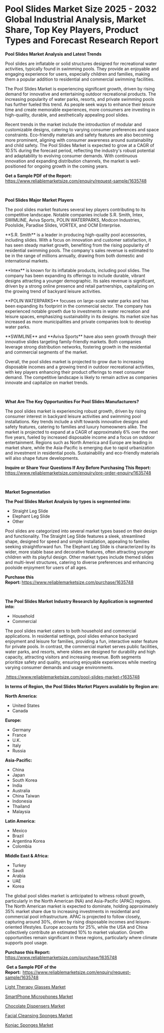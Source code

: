 <p><h1>Pool Slides Market Size 2025 - 2032 Global Industrial Analysis, Market Share, Top Key Players, Product Types and Forecast Research Report</h1></p><p><strong>Pool Slides Market Analysis and Latest Trends</strong></p>
<p><p>Pool slides are inflatable or solid structures designed for recreational water activities, typically found in swimming pools. They provide an enjoyable and engaging experience for users, especially children and families, making them a popular addition to residential and commercial swimming facilities. </p><p>The Pool Slides Market is experiencing significant growth, driven by rising demand for innovative and entertaining outdoor recreational products. The increasing popularity of water parks, resorts, and private swimming pools has further fueled this trend. As people seek ways to enhance their leisure time and create memorable experiences, more consumers are investing in high-quality, durable, and aesthetically appealing pool slides.</p><p>Recent trends in the market include the introduction of modular and customizable designs, catering to varying consumer preferences and space constraints. Eco-friendly materials and safety features are also becoming more prominent, aligning with consumer awareness around sustainability and child safety. The Pool Slides Market is expected to grow at a CAGR of 10.5% during the forecast period, reflecting the industry's robust potential and adaptability to evolving consumer demands. With continuous innovation and expanding distribution channels, the market is well-positioned for ongoing growth in the coming years.</p></p>
<p><strong>Get a Sample PDF of the Report:&nbsp;</strong> <a href="https://www.reliablemarketsize.com/enquiry/request-sample/1635748?utm_campaign=1131&utm_medium=2&utm_source=Github&utm_content=ia&utm_term=04042025&utm_id=pool-slides">https://www.reliablemarketsize.com/enquiry/request-sample/1635748</a></p>
<p>&nbsp;</p>
<p><strong>Pool Slides Major Market Players</strong></p>
<p><p>The pool slides market features several key players contributing to its competitive landscape. Notable companies include S.R. Smith, Intex, SWIMLINE, Aviva Sports, POLIN WATERPARKS, Modcon Industries, Poolslide, Paradise Slides, VORTEX, and OCM Enterprise.</p><p>**S.R. Smith** is a leader in producing high-quality pool accessories, including slides. With a focus on innovation and customer satisfaction, it has seen steady market growth, benefiting from the rising popularity of residential swimming pools. The company's sales revenue is estimated to be in the range of millions annually, drawing from both domestic and international markets.</p><p>**Intex** is known for its inflatable products, including pool slides. The company has been expanding its offerings to include durable, vibrant designs attracting a younger demographic. Its sales revenue is significant, driven by a strong online presence and retail partnerships, capitalizing on the growing trend of backyard leisure activities.</p><p>**POLIN WATERPARKS** focuses on large-scale water parks and has been expanding its footprint in the commercial sector. The company has experienced notable growth due to investments in water recreation and leisure spaces, emphasizing sustainability in its designs. Its market size has increased as more municipalities and private companies look to develop water parks.</p><p>**SWIMLINE** and **Aviva Sports** have also seen growth through their innovative slides targeting family-friendly markets. Both companies leverage strong distribution networks, fostering growth in the residential and commercial segments of the market.</p><p>Overall, the pool slides market is projected to grow due to increasing disposable incomes and a growing trend in outdoor recreational activities, with key players enhancing their product offerings to meet consumer demand. The competitive landscape is likely to remain active as companies innovate and capitalize on market trends.</p></p>
<p>&nbsp;</p>
<p><strong>What Are The Key Opportunities For Pool Slides Manufacturers?</strong></p>
<p><p>The pool slides market is experiencing robust growth, driven by rising consumer interest in backyard leisure activities and swimming pool installations. Key trends include a shift towards innovative designs and safety features, catering to families and luxury homeowners alike. The market is projected to expand at a CAGR of approximately 6% over the next five years, fueled by increased disposable income and a focus on outdoor entertainment. Regions such as North America and Europe are leading in market share, while the Asia-Pacific is emerging due to rapid urbanization and investment in residential pools. Sustainability and eco-friendly materials will also shape future developments.</p></p>
<p><strong>Inquire or Share Your Questions If Any Before Purchasing This Report:</strong> <a href="https://www.reliablemarketsize.com/enquiry/pre-order-enquiry/1635748?utm_campaign=1131&utm_medium=2&utm_source=Github&utm_content=ia&utm_term=04042025&utm_id=pool-slides">https://www.reliablemarketsize.com/enquiry/pre-order-enquiry/1635748</a></p>
<p>&nbsp;</p>
<p><strong>Market Segmentation</strong></p>
<p><strong>The Pool Slides Market Analysis by types is segmented into:</strong></p>
<p><ul><li>Straight Leg Slide</li><li>Elephant Leg Slide</li><li>Other</li></ul></p>
<p><p>Pool slides are categorized into several market types based on their design and functionality. The Straight Leg Slide features a sleek, streamlined shape, designed for speed and simple installation, appealing to families seeking straightforward fun. The Elephant Leg Slide is characterized by its wider, more stable base and decorative features, often attracting younger children with its playful design. Other market types include themed slides and multi-level structures, catering to diverse preferences and enhancing poolside enjoyment for users of all ages.</p></p>
<p><strong>Purchase this Report:&nbsp;</strong><a href="https://www.reliablemarketsize.com/purchase/1635748?utm_campaign=1131&utm_medium=2&utm_source=Github&utm_content=ia&utm_term=04042025&utm_id=pool-slides">https://www.reliablemarketsize.com/purchase/1635748</a></p>
<p>&nbsp;</p>
<p><strong>The Pool Slides Market Industry Research by Application is segmented into:</strong></p>
<p><ul><li>Household</li><li>Commercial</li></ul></p>
<p><p>The pool slides market caters to both household and commercial applications. In residential settings, pool slides enhance backyard enjoyment and leisure for families, providing a fun, interactive water feature for private pools. In contrast, the commercial market serves public facilities, water parks, and resorts, where slides are designed for durability and high capacity, attracting visitors and increasing revenue. Both segments prioritize safety and quality, ensuring enjoyable experiences while meeting varying consumer demands and usage environments.</p></p>
<p><a href="https://www.reliablemarketsize.com/pool-slides-market-r1635748?utm_campaign=1131&utm_medium=2&utm_source=Github&utm_content=ia&utm_term=04042025&utm_id=pool-slides">&nbsp;https://www.reliablemarketsize.com/pool-slides-market-r1635748</a></p>
<p><strong>In terms of Region, the Pool Slides Market Players available by Region are:</strong></p>
<p>
    <p> <strong> North America: </strong>
        <ul>
            <li>United States</li>
            <li>Canada</li>
        </ul>
        </p> 
    <p> <strong> Europe: </strong>
        <ul>
            <li>Germany</li>
            <li>France</li>
            <li>U.K.</li>
            <li>Italy</li>
            <li>Russia</li>
        </ul>
        </p> 
    <p> <strong> Asia-Pacific: </strong>
        <ul>
            <li>China</li>
            <li>Japan</li>
            <li>South Korea</li>
            <li>India</li>
            <li>Australia</li>
            <li>China Taiwan</li>
            <li>Indonesia</li>
            <li>Thailand</li>
            <li>Malaysia</li>
        </ul>
        </p> 
    <p> <strong> Latin America: </strong>
        <ul>
            <li>Mexico</li>
            <li>Brazil</li>
            <li>Argentina Korea</li>
            <li>Colombia</li>
        </ul>
        </p> 
    <p> <strong> Middle East & Africa: </strong>
        <ul>
            <li>Turkey</li>
            <li>Saudi</li>
            <li>Arabia</li>
            <li>UAE</li>
            <li>Korea</li>
        </ul>
    </p>
    </p>
<p><p>The global pool slides market is anticipated to witness robust growth, particularly in the North American (NA) and Asia-Pacific (APAC) regions. The North American market is expected to dominate, holding approximately 35% market share due to increasing investments in residential and commercial pool infrastructure. APAC is projected to follow closely, capturing around 30%, driven by rising disposable incomes and leisure-oriented lifestyles. Europe accounts for 25%, while the USA and China collectively contribute an estimated 10% to market valuation. Growth opportunities remain significant in these regions, particularly where climate supports pool usage.</p></p>
<p><strong>Purchase this Report: </strong><a href="https://www.reliablemarketsize.com/purchase/1635748?utm_campaign=1131&utm_medium=2&utm_source=Github&utm_content=ia&utm_term=04042025&utm_id=pool-slides">https://www.reliablemarketsize.com/purchase/1635748</a></p>
<p>&nbsp;<strong>Get a Sample PDF of the Report:&nbsp;&nbsp;</strong><a href="https://www.reliablemarketsize.com/enquiry/request-sample/1635748?utm_campaign=1131&utm_medium=2&utm_source=Github&utm_content=ia&utm_term=04042025&utm_id=pool-slides">https://www.reliablemarketsize.com/enquiry/request-sample/1635748</a></p>
<p><strong></strong></p>
<p><p><a href="https://github.com/colloerrinbp/Market-Research-Report-List-1/blob/main/light-therapy-glasses-market.md?utm_campaign=1131&utm_medium=2&utm_source=Github&utm_content=ia&utm_term=04042025&utm_id=pool-slides">Light Therapy Glasses Market</a></p><p><a href="https://github.com/leptouwrites/Market-Research-Report-List-1/blob/main/smartphone-microphones-market.md?utm_campaign=1131&utm_medium=2&utm_source=Github&utm_content=ia&utm_term=04042025&utm_id=pool-slides">SmartPhone Microphones Market</a></p><p><a href="https://github.com/wilzeryammy/Market-Research-Report-List-1/blob/main/chocolate-dispensers-market.md?utm_campaign=1131&utm_medium=2&utm_source=Github&utm_content=ia&utm_term=04042025&utm_id=pool-slides">Chocolate Dispensers Market</a></p><p><a href="https://github.com/sphaabrose/Market-Research-Report-List-1/blob/main/facial-cleansing-sponges-market.md?utm_campaign=1131&utm_medium=2&utm_source=Github&utm_content=ia&utm_term=04042025&utm_id=pool-slides">Facial Cleansing Sponges Market</a></p><p><a href="https://github.com/etapaqanee/Market-Research-Report-List-1/blob/main/konjac-sponges-market.md?utm_campaign=1131&utm_medium=2&utm_source=Github&utm_content=ia&utm_term=04042025&utm_id=pool-slides">Konjac Sponges Market</a></p></p>